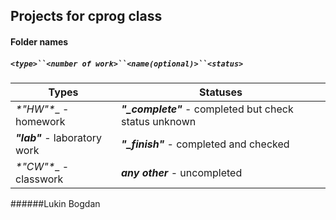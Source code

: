 ## Projects for cprog class

#### Folder names

##### `<type>``<number of work>``<name(optional)>``<status>`

**Types**|**Statuses**
---------|------------
  __*"HW_"*__ - homework|__*"_complete"*__ - completed but сheck status unknown
  __*"lab"*__ - laboratory work|__*"_finish"*__ - completed and checked
  __*"CW_"*__ - classwork|__*any other*__ - uncompleted

######Lukin Bogdan
